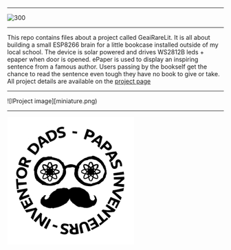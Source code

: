 ***
![300](https://youtu.be/Az-vB4r0-Qg)
***
This repo contains files about a project called GeaiRareLit. It is all about building a small ESP8266 brain for a little bookcase installed outside of my local school. The device is solar powered and drives WS2812B leds + epaper when door is opened. ePaper is used to display an inspiring sentence from a famous author. Users passing by the bookself get the chance to read the sentence even tough they have no book to give or take. All project details are available on the [project page](http://www.chezpapietmamie.com/pcube/uncategorized/geairarelit/)
***
![IProject image][miniature.png)
***
![Inventor Dads logo](Logo_Papas_Inventeurs_25mm.png)

